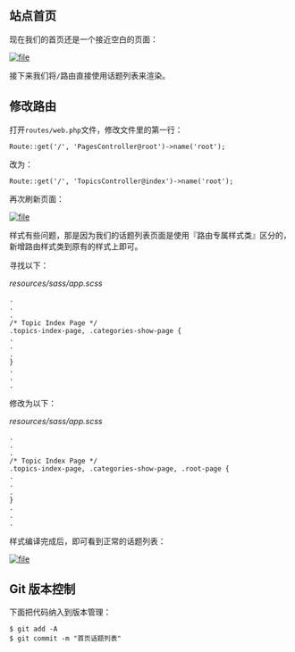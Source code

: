 ## 站点首页

现在我们的首页还是一个接近空白的页面：

[![](https://iocaffcdn.phphub.org/uploads/images/201812/26/1/sMCd6gX0xj.png!large "file")](https://iocaffcdn.phphub.org/uploads/images/201812/26/1/sMCd6gX0xj.png!large)

接下来我们将`/`路由直接使用话题列表来渲染。

## 修改路由

打开`routes/web.php`文件，修改文件里的第一行：

```
Route::get('/', 'PagesController@root')->name('root');
```

改为：

```
Route::get('/', 'TopicsController@index')->name('root');
```

再次刷新页面：

[![](https://iocaffcdn.phphub.org/uploads/images/201812/26/1/Jrvtv1TqqP.png!large "file")](https://iocaffcdn.phphub.org/uploads/images/201812/26/1/Jrvtv1TqqP.png!large)

样式有些问题，那是因为我们的话题列表页面是使用『路由专属样式类』区分的，新增路由样式类到原有的样式上即可。

寻找以下：

_resources/sass/app.scss_

```
.
.
.
/* Topic Index Page */
.topics-index-page, .categories-show-page {
.
.
.
}
.
.
.
```

修改为以下：

_resources/sass/app.scss_

```
.
.
.
/* Topic Index Page */
.topics-index-page, .categories-show-page, .root-page {
.
.
.
}
.
.
.
```

样式编译完成后，即可看到正常的话题列表：

[![](https://iocaffcdn.phphub.org/uploads/images/201812/26/1/tCXJ7Pshwg.png!large "file")](https://iocaffcdn.phphub.org/uploads/images/201812/26/1/tCXJ7Pshwg.png!large)

## Git 版本控制

下面把代码纳入到版本管理：

```
$ git add -A
$ git commit -m "首页话题列表"
```



